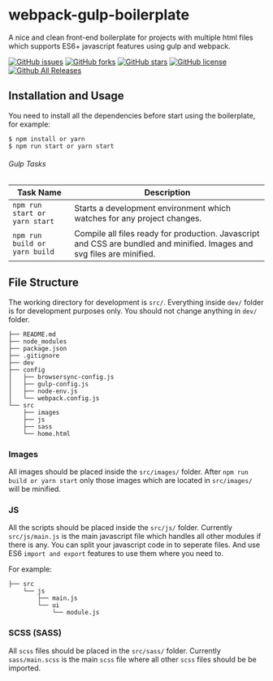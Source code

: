 # webpack-gulp-boilerplate
A nice and clean front-end boilerplate for projects with multiple html files which supports ES6+ javascript features using gulp and webpack.

[![GitHub issues](https://img.shields.io/github/issues/shalachev/webpack-gulp-boilerplate.svg)](https://github.com/shalachev/webpack-gulp-boilerplate/issues)
[![GitHub forks](https://img.shields.io/github/forks/shalachev/webpack-gulp-boilerplate.svg)](https://github.com/shalachev/webpack-gulp-boilerplate/network)
[![GitHub stars](https://img.shields.io/github/stars/shalachev/webpack-gulp-boilerplate.svg)](https://github.com/shalachev/webpack-gulp-boilerplate/stargazers)
[![GitHub license](https://img.shields.io/github/license/shalachev/webpack-gulp-boilerplate.svg)](https://github.com/shalachev/webpack-gulp-boilerplate/blob/master/LICENSE)
[![Github All Releases](https://img.shields.io/github/downloads/atom/atom/total.svg)](https://github.com/shalachev/webpack-gulp-boilerplate)

## Installation and Usage
You need to install all the dependencies before start using the boilerplate, for example:

 ```
 $ npm install or yarn
 $ npm run start or yarn start
 ```

###### Gulp Tasks

Task Name                     | Description
----------------------------- | ---------------------------------------------------------------------
`npm run start or yarn start` | Starts a development environment which watches for any project changes.
`npm run build or yarn build` | Compile all files ready for production. Javascript and CSS are bundled and minified. Images and svg files are minified.


## File Structure
The working directory for development is `src/`.
Everything inside `dev/` folder is for development purposes only. You should not change anything in `dev/` folder.

```
├── README.md
├── node_modules
├── package.json
├── .gitignore
├── dev
├── config
│   ├── browsersync-config.js
│   ├── gulp-config.js
│   ├── node-env.js
│   └── webpack.config.js
└── src
    ├── images
    ├── js
    ├── sass
    └── home.html
```

### Images
All images should be placed inside the `src/images/` folder. After `npm run build or yarn start` only those images which are located in `src/images/` will be minified.

### JS
All the scripts should be placed inside the `src/js/` folder. Currently `src/js/main.js` is the main javascript file which handles all other modules if there is any. You can split your javascript code in to seperate files. And use ES6 `import and export` features to use them where you need to.

For example:

```
├── src
    └── js
        ├── main.js
        └── ui
            └── module.js
```

### SCSS (SASS)
All `scss` files should be placed in the `src/sass/` folder. Currently `sass/main.scss` is the main `scss` file where all other `scss` files should be be imported.

